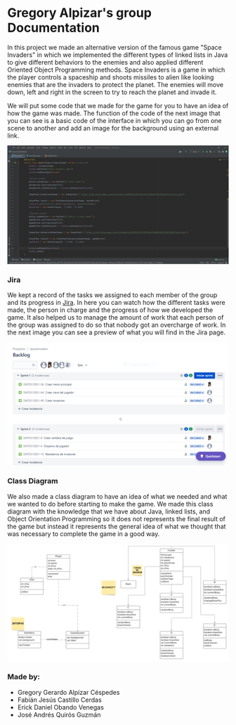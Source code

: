 # Gregory Alpizar's group Documentation

In this project we made an alternative version of the famous game "Space Invaders" in which we implemented the different types of linked lists in Java to give different behaviors
to the enemies and also applied different Oriented Object Programming methods. Space Invaders is a game in which the player controls a spaceship and shoots missiles to alien like
looking enemies that are the invaders to protect the planet. The enemies will move down, left and right in the screen to try to reach the planet and invade it.

We will put some code that we made for the game for you to have an idea of how the game was made. The function of the code of the next image that you can see is a basic code of
the interface in which you can go from one scene to another and add an image for the background using an external link.

![Interface Code](https://raw.githubusercontent.com/AlpizarGregory/SpaceInvaders/main/InterfaceDoc.jpg)

### Jira

We kept a record of the tasks we assigned to each member of the group and its progress in [Jira](https://thespaceinvaders.atlassian.net/jira/software/projects/DATOS12021/boards/1/backlog).
In here you can watch how the different tasks were made, the person in charge and the progress of how we developed the game. It also helped us to manage the amount of work that
each person of the group was assigned to do so that nobody got an overcharge of work. In the next image you can see a preview of what you will find in the Jira page.

![Jira Preview](https://raw.githubusercontent.com/AlpizarGregory/SpaceInvaders/main/Jira.PNG)

### Class Diagram
We also made a class diagram to have an idea of what we needed and what we wanted to do before starting to make the game. We made this class diagram with the knowledge that we
have about Java, linked lists, and Object Orientation Programming so it does not represents the final result of the game but instead it represents the general idea of what we
thought that was necessary to complete the game in a good way.

![Class Diagram](https://raw.githubusercontent.com/AlpizarGregory/SpaceInvaders/main/SpaceInvaders.png)

### Made by:
* Gregory Gerardo Alpízar Céspedes 
* Fabián Jesús Castillo Cerdas 
* Erick Daniel Obando Venegas 
* José Andrés Quirós Guzmán
